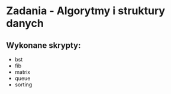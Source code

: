 # Zadania - Algorytmy i struktury danych

## Wykonane skrypty:
* bst
* fib
* matrix
* queue
* sorting